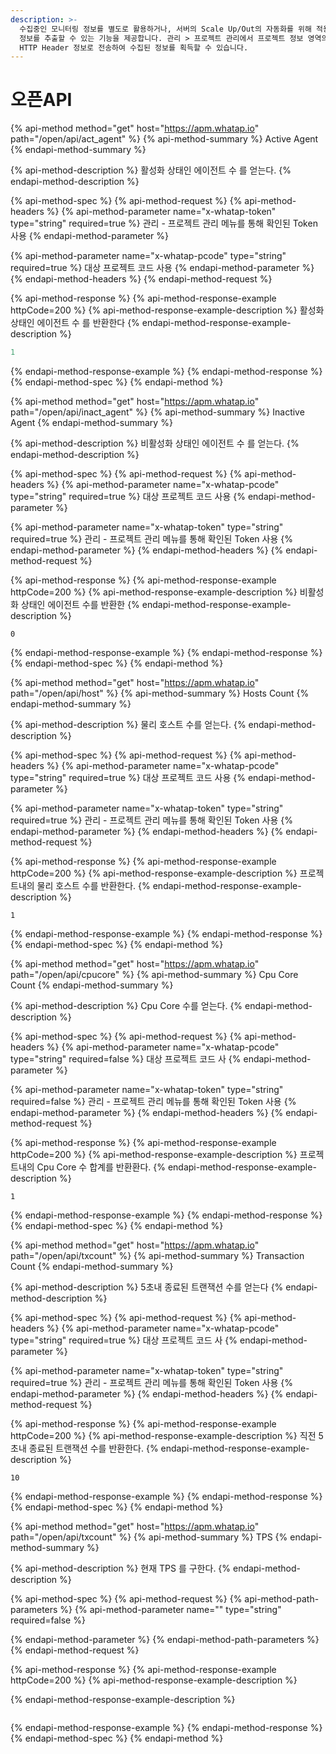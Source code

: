 ```yaml
---
description: >-
  수집중인 모니터링 정보를 별도로 활용하거나, 서버의 Scale Up/Out의 자동화를 위해 적용하고자 하는 경우 Open API를 통해 해당
  정보를 추출할 수 있는 기능을 제공합니다. 관리 > 프로젝트 관리에서 프로젝트 정보 영역의 API Token 값을 Open API 호출 시
  HTTP Header 정보로 전송하여 수집된 정보를 획득할 수 있습니다.
---
```


# 오픈API

{% api-method method="get" host="https://apm.whatap.io" path="/open/api/act\_agent" %}
{% api-method-summary %}
Active Agent
{% endapi-method-summary %}

{% api-method-description %}
활성화 상태인 에이전트 수 를 얻는다. 
{% endapi-method-description %}

{% api-method-spec %}
{% api-method-request %}
{% api-method-headers %}
{% api-method-parameter name="x-whatap-token" type="string" required=true %}
 관리 - 프로젝트 관리 메뉴를 통해 확인된 Token 사용
{% endapi-method-parameter %}

{% api-method-parameter name="x-whatap-pcode" type="string" required=true %}
대상 프로젝트 코드 사용
{% endapi-method-parameter %}
{% endapi-method-headers %}
{% endapi-method-request %}

{% api-method-response %}
{% api-method-response-example httpCode=200 %}
{% api-method-response-example-description %}
활성화 상태인 에이전트 수 를 반환한다
{% endapi-method-response-example-description %}

```javascript
1
```
{% endapi-method-response-example %}
{% endapi-method-response %}
{% endapi-method-spec %}
{% endapi-method %}

{% api-method method="get" host="https://apm.whatap.io" path="/open/api/inact\_agent" %}
{% api-method-summary %}
Inactive Agent
{% endapi-method-summary %}

{% api-method-description %}
비활성화 상태인 에이전트 수 를 얻는다. 
{% endapi-method-description %}

{% api-method-spec %}
{% api-method-request %}
{% api-method-headers %}
{% api-method-parameter name="x-whatap-pcode" type="string" required=true %}
 대상 프로젝트 코드 사용
{% endapi-method-parameter %}

{% api-method-parameter name="x-whatap-token" type="string" required=true %}
 관리 - 프로젝트 관리 메뉴를 통해 확인된 Token 사용
{% endapi-method-parameter %}
{% endapi-method-headers %}
{% endapi-method-request %}

{% api-method-response %}
{% api-method-response-example httpCode=200 %}
{% api-method-response-example-description %}
비활성화 상태인 에이전트 수를 반환한 
{% endapi-method-response-example-description %}

```
0
```
{% endapi-method-response-example %}
{% endapi-method-response %}
{% endapi-method-spec %}
{% endapi-method %}

{% api-method method="get" host="https://apm.whatap.io" path="/open/api/host" %}
{% api-method-summary %}
Hosts Count
{% endapi-method-summary %}

{% api-method-description %}
 물리 호스트 수를 얻는다. 
{% endapi-method-description %}

{% api-method-spec %}
{% api-method-request %}
{% api-method-headers %}
{% api-method-parameter name="x-whatap-pcode" type="string" required=true %}
  대상 프로젝트 코드 사용
{% endapi-method-parameter %}

{% api-method-parameter name="x-whatap-token" type="string" required=true %}
 관리 - 프로젝트 관리 메뉴를 통해 확인된 Token 사용 
{% endapi-method-parameter %}
{% endapi-method-headers %}
{% endapi-method-request %}

{% api-method-response %}
{% api-method-response-example httpCode=200 %}
{% api-method-response-example-description %}
 프로젝트내의 물리 호스트 수를 반환한다. 
{% endapi-method-response-example-description %}

```
1
```
{% endapi-method-response-example %}
{% endapi-method-response %}
{% endapi-method-spec %}
{% endapi-method %}

{% api-method method="get" host="https://apm.whatap.io" path="/open/api/cpucore" %}
{% api-method-summary %}
Cpu Core Count
{% endapi-method-summary %}

{% api-method-description %}
Cpu Core 수를 얻는다. 
{% endapi-method-description %}

{% api-method-spec %}
{% api-method-request %}
{% api-method-headers %}
{% api-method-parameter name="x-whatap-pcode" type="string" required=false %}
 대상 프로젝트 코드 사
{% endapi-method-parameter %}

{% api-method-parameter name="x-whatap-token" type="string" required=false %}
 관리 - 프로젝트 관리 메뉴를 통해 확인된 Token 사용 
{% endapi-method-parameter %}
{% endapi-method-headers %}
{% endapi-method-request %}

{% api-method-response %}
{% api-method-response-example httpCode=200 %}
{% api-method-response-example-description %}
프로젝트내의 Cpu Core 수 합계를 반환환다. 
{% endapi-method-response-example-description %}

```
1
```
{% endapi-method-response-example %}
{% endapi-method-response %}
{% endapi-method-spec %}
{% endapi-method %}

{% api-method method="get" host="https://apm.whatap.io" path="/open/api/txcount" %}
{% api-method-summary %}
Transaction Count 
{% endapi-method-summary %}

{% api-method-description %}
 5초내 종료된 트랜잭션 수를 얻는다
{% endapi-method-description %}

{% api-method-spec %}
{% api-method-request %}
{% api-method-headers %}
{% api-method-parameter name="x-whatap-pcode" type="string" required=true %}
 대상 프로젝트 코드 사
{% endapi-method-parameter %}

{% api-method-parameter name="x-whatap-token" type="string" required=true %}
 관리 - 프로젝트 관리 메뉴를 통해 확인된 Token 사용
{% endapi-method-parameter %}
{% endapi-method-headers %}
{% endapi-method-request %}

{% api-method-response %}
{% api-method-response-example httpCode=200 %}
{% api-method-response-example-description %}
 직전 5초내 종료된 트랜잭션 수를 반환한다. 
{% endapi-method-response-example-description %}

```
10
```
{% endapi-method-response-example %}
{% endapi-method-response %}
{% endapi-method-spec %}
{% endapi-method %}

{% api-method method="get" host="https://apm.whatap.io" path="/open/api/txcount" %}
{% api-method-summary %}
TPS
{% endapi-method-summary %}

{% api-method-description %}
 현재 TPS 를 구한다. 
{% endapi-method-description %}

{% api-method-spec %}
{% api-method-request %}
{% api-method-path-parameters %}
{% api-method-parameter name="" type="string" required=false %}

{% endapi-method-parameter %}
{% endapi-method-path-parameters %}
{% endapi-method-request %}

{% api-method-response %}
{% api-method-response-example httpCode=200 %}
{% api-method-response-example-description %}

{% endapi-method-response-example-description %}

```

```
{% endapi-method-response-example %}
{% endapi-method-response %}
{% endapi-method-spec %}
{% endapi-method %}

